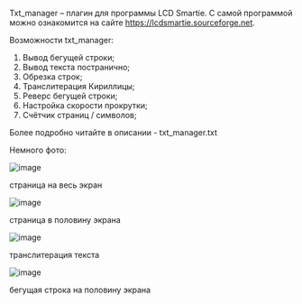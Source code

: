 Txt_manager – плагин для программы LCD Smartie. С самой программой можно ознакомится на сайте https://lcdsmartie.sourceforge.net.

Возможности txt_manager:
1)	Вывод бегущей строки;
2)	Вывод текста постранично;
3)	Обрезка строк;
4)	Транслитерация Кириллицы;
5)	Реверс бегущей строки;
6)	Настройка скорости прокрутки;
7)	Счётчик страниц / символов;

Более подробно читайте в описании - txt_manager.txt

Немного фото:

![image](https://github.com/user-attachments/assets/3a4d4f62-b535-46d2-8400-89c1efd412c6)

страница на весь экран


![image](https://github.com/user-attachments/assets/fd3b60b2-ae8b-4883-bc2a-9ba94562d7be)

страница в половину экрана


![image](https://github.com/user-attachments/assets/dea2bf92-f67f-42b4-9bf1-74e6cc11c0cb)

транслитерация текста


![image](https://github.com/user-attachments/assets/34e8481d-a962-4f17-8dd1-b7662de9cf7d)

бегущая строка на половину экрана
